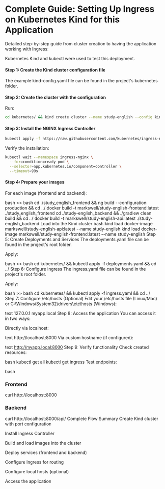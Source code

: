 # Complete Guide: Setting Up Ingress on Kubernetes Kind for this Application
Detailed step-by-step guide from cluster creation to having the application working with Ingress:

Kubernetes Kind and kubectl were used to test this deployment.

#### Step 1: Create the Kind cluster configuration file
The example kind-config.yaml file can be found in the project's kubernetes folder.

#### Step 2: Create the cluster with the configuration
Run:

```bash
cd kubernetes/ && kind create cluster --name study-english --config kind-config.yaml && cd ../
```

#### Step 3: Install the NGINX Ingress Controller

```bash
kubectl apply -f https://raw.githubusercontent.com/kubernetes/ingress-nginx/main/deploy/static/provider/kind/deploy.yaml
```
Verify the installation:

```bash
kubectl wait --namespace ingress-nginx \
  --for=condition=ready pod \
  --selector=app.kubernetes.io/component=controller \
  --timeout=90s
```

#### Step 4: Prepare your images
For each image (frontend and backend):

bash >>
bash
cd ./study_english_frontend && ng build --configuration production && cd ../
docker build -t markswell/study-english-frontend:latest ./study_english_frontend
cd ./study-english_backend && ./gradlew clean build && cd ../
docker build -t markswell/study-english-api:latest ./study-english_backend
Load into the Kind cluster
bash
kind load docker-image markswell/study-english-api:latest --name study-english
kind load docker-image markswell/study-english-frontend:latest --name study-english
Step 5: Create Deployments and Services
The deployments.yaml file can be found in the project's root folder.

Apply:

bash >>
bash
cd kubernetes/ && kubectl apply -f deployments.yaml && cd ../
Step 6: Configure Ingress
The ingress.yaml file can be found in the project's root folder.

Apply:

bash >>
bash
cd kubernetes/ && kubectl apply -f ingress.yaml && cd ../
Step 7: Configure /etc/hosts (Optional)
Edit your /etc/hosts file (Linux/Mac) or C:\Windows\System32\drivers\etc\hosts (Windows):

text
127.0.0.1 myapp.local
Step 8: Access the application
You can access it in two ways:

Directly via localhost:

text
http://localhost:8000
Via custom hostname (if configured):

text
http://myapp.local:8000
Step 9: Verify functionality
Check created resources:

bash
kubectl get all
kubectl get ingress
Test endpoints:

bash
### Frontend
curl http://localhost:8000

### Backend
curl http://localhost:8000/api/
Complete Flow Summary
Create Kind cluster with port configuration

Install Ingress Controller

Build and load images into the cluster

Deploy services (frontend and backend)

Configure Ingress for routing

Configure local hosts (optional)

Access the application
